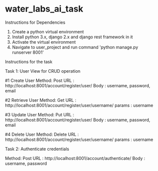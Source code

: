 # water_labs_ai_task
Instructions for Dependencies

1. Create a python virtual environment 
2. Install python 3.x, django 2.x and django rest framework in it
3. Activate the virtual environment
4. Navigate to user_project and run command 'python manage.py runserver 8001'

Instructions for the task

Task 1: User View for CRUD operation

#1 Create User
Method: Post
URL : http://localhost:8001/account/register/user/
Body : username, password, email

#2 Retrieve User
Method: Get
URL : http://localhost:8001/account/register/user/username/
params : username

#3 Update User
Method: Put
URL : http://localhost:8001/account/register/user/
Body : username, password, email

#4 Delete User
Method: Delete
URL : http://localhost:8001/account/register/user/username/
params : username

Task 2: Authenticate credentials

Method: Post
URL : http://localhost:8001/account/authenticate/
Body : username, password
